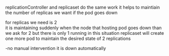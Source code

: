 replicationController and replicaset do the same work it helps to maintiain the number of replicas we want if the 
pod goes down

for replicas we need is 2  
it is maintaining suddenly when the node that hosting pod goes down 
than we ask for 2 but there is only 1 running 
in this situation replicaset will create one more pod to maintain the desired state of 2 replications

-no manual intervention it is down automatically


